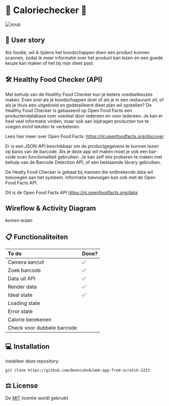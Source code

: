 # 🍫 Caloriechecker 🍫

![soup](https://media0.giphy.com/media/5z63S7ciWbsNU46ZDx/giphy.gif)

## 📖 User story

Als foodie, wil ik tijdens het boodschappen doen een product kunnen scannen, zodat ik meer informatie over het product kan lezen en een goede keuze kan maken of het bij mijn dieet past.

## 🛠 Healthy Food Checker (API)

Met behulp van de Healthy Food Checker kun je betere voedselkeuzes maken. Even snel als je boodschappen doet of als je in een restaurant zit, of als je thuis een uitgebreid en gedetailleerd dieet plan wil opstellen? De Healthy Food Checker is gebaseerd op Open Food Facts een productendatabase over voedsel door iedereen en voor iedereen. Je kan er heel veel informatie vinden, maar ook aan bijdragen producten toe te voegen en/of teksten te verbeteren.

Lees hier meer over Open Food Facts: https://nl.openfoodfacts.org/discover

Er is een JSON-API beschikbaar om de productgegevens te kunnen lezen op basis van de barcode. Als je deze app wil maken moet je ook een bar-code scan functionaliteit gebruiken. Je kan zelf iets proberen te maken met behulp van de Barcode Detection API, of een bestaamde library gebruiken.

De Healty Food Checker is gebaat bij mensen die ontbrekende data wil toevoegen aan het systeem. Informatie toevoegen kan ook met de Open Food Facts API.

Dit is de Open Food Facts API https://nl.openfoodfacts.org/data

## Wireflow & Activity Diagram

komen eraan

## 📋 Functionaliteiten
| To do                        | Done? |
| :--------------------------- | :---- |
| Camera aan/uit               | ✅    |
| Zoek barcode                 | ✅    |
| Data uit API                 | ✅    |
| Render data                  | ✅    |
| Ideal state                  | ✅    |
| Loading state                |       |
| Error state                  |       |
| Calorie berekenen            |       |
| Check voor dubbele barcode   |       |

## 💻 Installation

installeer deze repository: 

```
git clone https://github.com/DennisHvA/web-app-from-scratch-2223
```

## ⚖️ License

De [MIT](https://github.com/DennisHvA/web-app-from-scratch-2223/blob/main/LICENSE) licentie wordt gebruikt